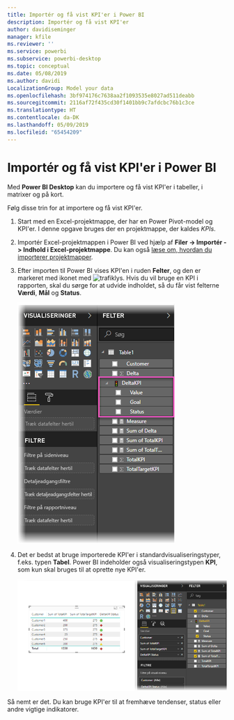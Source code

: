 ```yaml
---
title: Importér og få vist KPI'er i Power BI
description: Importér og få vist KPI'er
author: davidiseminger
manager: kfile
ms.reviewer: ''
ms.service: powerbi
ms.subservice: powerbi-desktop
ms.topic: conceptual
ms.date: 05/08/2019
ms.author: davidi
LocalizationGroup: Model your data
ms.openlocfilehash: 3bf974176c7638aa2f1093535e8027ad511deabb
ms.sourcegitcommit: 2116af72f435cd30f1401bb9c7afdcbc76b1c3ce
ms.translationtype: HT
ms.contentlocale: da-DK
ms.lasthandoff: 05/09/2019
ms.locfileid: "65454209"
---
```

# <a name="import-and-display-kpis-in-power-bi"></a>Importér og få vist KPI'er i Power BI
Med **Power BI Desktop** kan du importere og få vist KPI'er i tabeller, i matrixer og på kort.

Følg disse trin for at importere og få vist KPI'er.

1. Start med en Excel-projektmappe, der har en Power Pivot-model og KPI'er. I denne opgave bruges der en projektmappe, der kaldes *KPIs*.

1. Importér Excel-projektmappen i Power BI ved hjælp af **Filer -> Importér -> Indhold i Excel-projektmappe**. Du kan også [læse om, hvordan du importerer projektmapper](desktop-import-excel-workbooks.md). 

1. Efter importen til Power BI vises KPI'en i ruden **Felter**, og den er markeret med ikonet med ![trafiklys](media/desktop-import-and-display-kpis/traffic.png). Hvis du vil bruge en KPI i rapporten, skal du sørge for at udvide indholdet, så du får vist felterne **Værdi**, **Mål** og **Status**.

    ![](media/desktop-import-and-display-kpis/desktoppreviewfeatureon2.png)

1. Det er bedst at bruge importerede KPI'er i standardvisualiseringstyper, f.eks. typen **Tabel**. Power BI indeholder også visualiseringstypen **KPI**, som kun skal bruges til at oprette nye KPI'er.
   
    ![](media/desktop-import-and-display-kpis/desktoppreviewfeatureon3.png)

Så nemt er det. Du kan bruge KPI'er til at fremhæve tendenser, status eller andre vigtige indikatorer.
